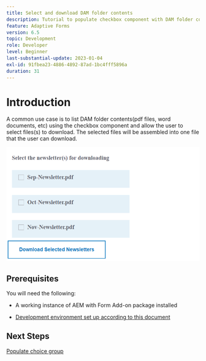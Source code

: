 ```yaml
---
title: Select and download DAM folder contents
description: Tutorial to populate checkbox component with DAM folder content and allow the user to download selected content.
feature: Adaptive Forms
version: 6.5
topic: Development
role: Developer
level: Beginner
last-substantial-update: 2023-01-04
exl-id: 91fbea23-4886-4892-87ad-1bc4fff5896a
duration: 31
---
```

# Introduction

A common use case is to list DAM folder contents(pdf files, word documents, etc) using the checkbox component and allow the user to select files(s) to download. The selected files will be assembled into one file that the user can download.

![use-case](assets/newsletters-download1.png)

## Prerequisites

You will need the following:

* A working instance of AEM with Form Add-on package installed

* [Development environment set up according to this document](https://experienceleague.adobe.com/docs/experience-manager-learn/forms/creating-your-first-osgi-bundle/create-your-first-osgi-bundle.html)

## Next Steps

[Populate choice group](./populating-choice-group-with-dam-folder-content.md)
